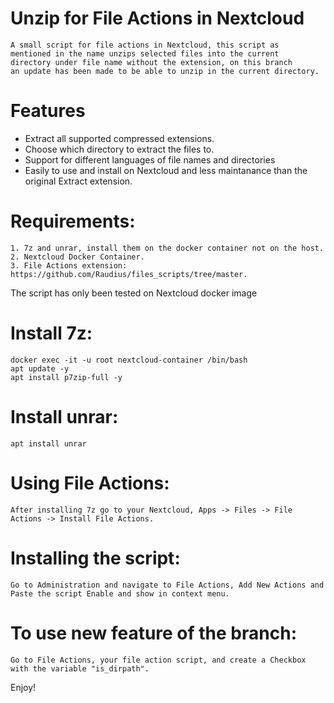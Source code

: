 # Unzip for File Actions in Nextcloud

    A small script for file actions in Nextcloud, this script as
    mentioned in the name unzips selected files into the current 
    directory under file name without the extension, on this branch
    an update has been made to be able to unzip in the current directory.

# Features 
- Extract all supported compressed extensions.
- Choose which directory to extract the files to.
- Support for different languages of file names and directories
- Easily to use and install on Nextcloud and less maintanance than the original Extract extension.

# Requirements:

    1. 7z and unrar, install them on the docker container not on the host.
    2. Nextcloud Docker Container.
    3. File Actions extension: https://github.com/Raudius/files_scripts/tree/master.

The script has only been tested on Nextcloud docker image

# Install 7z:
    docker exec -it -u root nextcloud-container /bin/bash
    apt update -y
    apt install p7zip-full -y

# Install unrar:

    apt install unrar

# Using File Actions:

    After installing 7z go to your Nextcloud, Apps -> Files -> File Actions -> Install File Actions.

# Installing the script:

    Go to Administration and navigate to File Actions, Add New Actions and Paste the script Enable and show in context menu.

# To use new feature of the branch:
    Go to File Actions, your file action script, and create a Checkbox with the variable "is_dirpath".


Enjoy!
